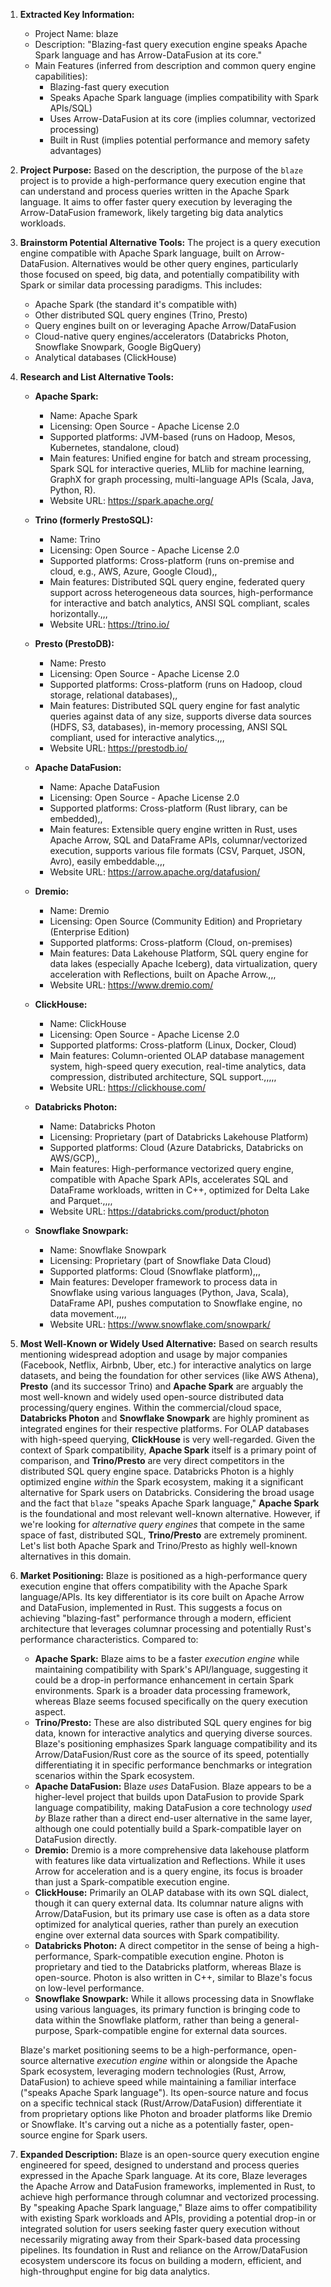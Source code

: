 1.  **Extracted Key Information:**
    *   Project Name: blaze
    *   Description: "Blazing-fast query execution engine speaks Apache Spark language and has Arrow-DataFusion at its core."
    *   Main Features (inferred from description and common query engine capabilities):
        *   Blazing-fast query execution
        *   Speaks Apache Spark language (implies compatibility with Spark APIs/SQL)
        *   Uses Arrow-DataFusion at its core (implies columnar, vectorized processing)
        *   Built in Rust (implies potential performance and memory safety advantages)

2.  **Project Purpose:**
    Based on the description, the purpose of the `blaze` project is to provide a high-performance query execution engine that can understand and process queries written in the Apache Spark language. It aims to offer faster query execution by leveraging the Arrow-DataFusion framework, likely targeting big data analytics workloads.

3.  **Brainstorm Potential Alternative Tools:**
    The project is a query execution engine compatible with Apache Spark language, built on Arrow-DataFusion. Alternatives would be other query engines, particularly those focused on speed, big data, and potentially compatibility with Spark or similar data processing paradigms. This includes:
    *   Apache Spark (the standard it's compatible with)
    *   Other distributed SQL query engines (Trino, Presto)
    *   Query engines built on or leveraging Apache Arrow/DataFusion
    *   Cloud-native query engines/accelerators (Databricks Photon, Snowflake Snowpark, Google BigQuery)
    *   Analytical databases (ClickHouse)

4.  **Research and List Alternative Tools:**

    *   **Apache Spark:**
        *   Name: Apache Spark
        *   Licensing: Open Source - Apache License 2.0
        *   Supported platforms: JVM-based (runs on Hadoop, Mesos, Kubernetes, standalone, cloud)
        *   Main features: Unified engine for batch and stream processing, Spark SQL for interactive queries, MLlib for machine learning, GraphX for graph processing, multi-language APIs (Scala, Java, Python, R).
        *   Website URL: https://spark.apache.org/

    *   **Trino (formerly PrestoSQL):**
        *   Name: Trino
        *   Licensing: Open Source - Apache License 2.0
        *   Supported platforms: Cross-platform (runs on-premise and cloud, e.g., AWS, Azure, Google Cloud),,
        *   Main features: Distributed SQL query engine, federated query support across heterogeneous data sources, high-performance for interactive and batch analytics, ANSI SQL compliant, scales horizontally.,,,
        *   Website URL: https://trino.io/

    *   **Presto (PrestoDB):**
        *   Name: Presto
        *   Licensing: Open Source - Apache License 2.0
        *   Supported platforms: Cross-platform (runs on Hadoop, cloud storage, relational databases),,
        *   Main features: Distributed SQL query engine for fast analytic queries against data of any size, supports diverse data sources (HDFS, S3, databases), in-memory processing, ANSI SQL compliant, used for interactive analytics.,,,
        *   Website URL: https://prestodb.io/

    *   **Apache DataFusion:**
        *   Name: Apache DataFusion
        *   Licensing: Open Source - Apache License 2.0
        *   Supported platforms: Cross-platform (Rust library, can be embedded),,
        *   Main features: Extensible query engine written in Rust, uses Apache Arrow, SQL and DataFrame APIs, columnar/vectorized execution, supports various file formats (CSV, Parquet, JSON, Avro), easily embeddable.,,,
        *   Website URL: https://arrow.apache.org/datafusion/

    *   **Dremio:**
        *   Name: Dremio
        *   Licensing: Open Source (Community Edition) and Proprietary (Enterprise Edition)
        *   Supported platforms: Cross-platform (Cloud, on-premises)
        *   Main features: Data Lakehouse Platform, SQL query engine for data lakes (especially Apache Iceberg), data virtualization, query acceleration with Reflections, built on Apache Arrow.,,,
        *   Website URL: https://www.dremio.com/

    *   **ClickHouse:**
        *   Name: ClickHouse
        *   Licensing: Open Source - Apache License 2.0
        *   Supported platforms: Cross-platform (Linux, Docker, Cloud)
        *   Main features: Column-oriented OLAP database management system, high-speed query execution, real-time analytics, data compression, distributed architecture, SQL support.,,,,,
        *   Website URL: https://clickhouse.com/

    *   **Databricks Photon:**
        *   Name: Databricks Photon
        *   Licensing: Proprietary (part of Databricks Lakehouse Platform)
        *   Supported platforms: Cloud (Azure Databricks, Databricks on AWS/GCP),,
        *   Main features: High-performance vectorized query engine, compatible with Apache Spark APIs, accelerates SQL and DataFrame workloads, written in C++, optimized for Delta Lake and Parquet.,,,,
        *   Website URL: https://databricks.com/product/photon

    *   **Snowflake Snowpark:**
        *   Name: Snowflake Snowpark
        *   Licensing: Proprietary (part of Snowflake Data Cloud)
        *   Supported platforms: Cloud (Snowflake platform),,,
        *   Main features: Developer framework to process data in Snowflake using various languages (Python, Java, Scala), DataFrame API, pushes computation to Snowflake engine, no data movement.,,,,
        *   Website URL: https://www.snowflake.com/snowpark/

5.  **Most Well-Known or Widely Used Alternative:**
    Based on search results mentioning widespread adoption and usage by major companies (Facebook, Netflix, Airbnb, Uber, etc.) for interactive analytics on large datasets, and being the foundation for other services (like AWS Athena), **Presto** (and its successor Trino) and **Apache Spark** are arguably the most well-known and widely used open-source distributed data processing/query engines. Within the commercial/cloud space, **Databricks Photon** and **Snowflake Snowpark** are highly prominent as integrated engines for their respective platforms. For OLAP databases with high-speed querying, **ClickHouse** is very well-regarded. Given the context of Spark compatibility, **Apache Spark** itself is a primary point of comparison, and **Trino/Presto** are very direct competitors in the distributed SQL query engine space. Databricks Photon is a highly optimized engine *within* the Spark ecosystem, making it a significant alternative for Spark users on Databricks. Considering the broad usage and the fact that `blaze` "speaks Apache Spark language," **Apache Spark** is the foundational and most relevant well-known alternative. However, if we're looking for *alternative query engines* that compete in the same space of fast, distributed SQL, **Trino/Presto** are extremely prominent. Let's list both Apache Spark and Trino/Presto as highly well-known alternatives in this domain.

6.  **Market Positioning:**
    Blaze is positioned as a high-performance query execution engine that offers compatibility with the Apache Spark language/APIs. Its key differentiator is its core built on Apache Arrow and DataFusion, implemented in Rust. This suggests a focus on achieving "blazing-fast" performance through a modern, efficient architecture that leverages columnar processing and potentially Rust's performance characteristics.
    Compared to:
    *   **Apache Spark:** Blaze aims to be a faster *execution engine* while maintaining compatibility with Spark's API/language, suggesting it could be a drop-in performance enhancement in certain Spark environments. Spark is a broader data processing framework, whereas Blaze seems focused specifically on the query execution aspect.
    *   **Trino/Presto:** These are also distributed SQL query engines for big data, known for interactive analytics and querying diverse sources. Blaze's positioning emphasizes Spark language compatibility and its Arrow/DataFusion/Rust core as the source of its speed, potentially differentiating it in specific performance benchmarks or integration scenarios within the Spark ecosystem.
    *   **Apache DataFusion:** Blaze *uses* DataFusion. Blaze appears to be a higher-level project that builds upon DataFusion to provide Spark language compatibility, making DataFusion a core technology *used by* Blaze rather than a direct end-user alternative in the same layer, although one could potentially build a Spark-compatible layer on DataFusion directly.
    *   **Dremio:** Dremio is a more comprehensive data lakehouse platform with features like data virtualization and Reflections. While it uses Arrow for acceleration and is a query engine, its focus is broader than just a Spark-compatible execution engine.
    *   **ClickHouse:** Primarily an OLAP database with its own SQL dialect, though it can query external data. Its columnar nature aligns with Arrow/DataFusion, but its primary use case is often as a data store optimized for analytical queries, rather than purely an execution engine over external data sources with Spark compatibility.
    *   **Databricks Photon:** A direct competitor in the sense of being a high-performance, Spark-compatible execution engine. Photon is proprietary and tied to the Databricks platform, whereas Blaze is open-source. Photon is also written in C++, similar to Blaze's focus on low-level performance.
    *   **Snowflake Snowpark:** While it allows processing data in Snowflake using various languages, its primary function is bringing code to data within the Snowflake platform, rather than being a general-purpose, Spark-compatible engine for external data sources.

    Blaze's market positioning seems to be a high-performance, open-source alternative *execution engine* within or alongside the Apache Spark ecosystem, leveraging modern technologies (Rust, Arrow, DataFusion) to achieve speed while maintaining a familiar interface ("speaks Apache Spark language"). Its open-source nature and focus on a specific technical stack (Rust/Arrow/DataFusion) differentiate it from proprietary options like Photon and broader platforms like Dremio or Snowflake. It's carving out a niche as a potentially faster, open-source engine for Spark users.

7.  **Expanded Description:**
    Blaze is an open-source query execution engine engineered for speed, designed to understand and process queries expressed in the Apache Spark language. At its core, Blaze leverages the Apache Arrow and DataFusion frameworks, implemented in Rust, to achieve high performance through columnar and vectorized processing. By "speaking Apache Spark language," Blaze aims to offer compatibility with existing Spark workloads and APIs, providing a potential drop-in or integrated solution for users seeking faster query execution without necessarily migrating away from their Spark-based data processing pipelines. Its foundation in Rust and reliance on the Arrow/DataFusion ecosystem underscore its focus on building a modern, efficient, and high-throughput engine for big data analytics.